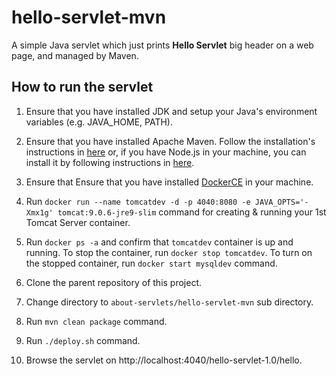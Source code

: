 # hello-servlet-mvn

A simple Java servlet which just prints __Hello Servlet__ big header on a web page, and managed by Maven.

## How to run the servlet

1. Ensure that you have installed JDK and setup your Java's environment variables (e.g. JAVA_HOME, PATH).

2. Ensure that you have installed Apache Maven. Follow the installation's instructions in [here](https://www.tutorialspoint.com/maven/maven_environment_setup.htm) or, if you have Node.js in your machine, you can install it by following instructions in [here](https://www.npmjs.com/package/mvn).

3. Ensure that Ensure that you have installed [DockerCE](https://www.docker.com/community-edition#/download) in your machine.

4. Run `docker run --name tomcatdev -d -p 4040:8080 -e JAVA_OPTS='-Xmx1g' tomcat:9.0.6-jre9-slim` command for creating & running your 1st Tomcat Server container.

5. Run `docker ps -a` and confirm that `tomcatdev` container is up and running. To stop the container, run `docker stop tomcatdev`. To turn on the stopped container, run `docker start mysqldev` command.

6. Clone the parent repository of this project.

7. Change directory to `about-servlets/hello-servlet-mvn` sub directory.

8. Run `mvn clean package` command.

9. Run `./deploy.sh` command.

9. Browse the servlet on http://localhost:4040/hello-servlet-1.0/hello.
